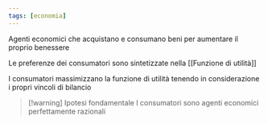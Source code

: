 ```yaml
---
tags: [economia]
---
```

Agenti economici che acquistano e consumano beni per aumentare il proprio benessere 

Le preferenze dei consumatori sono sintetizzate nella [[Funzione di utilità]]

I consumatori massimizzano la funzione di utilità tenendo in considerazione i propri vincoli di bilancio   

>[!warning] Ipotesi fondamentale
> I consumatori sono agenti economici perfettamente razionali

